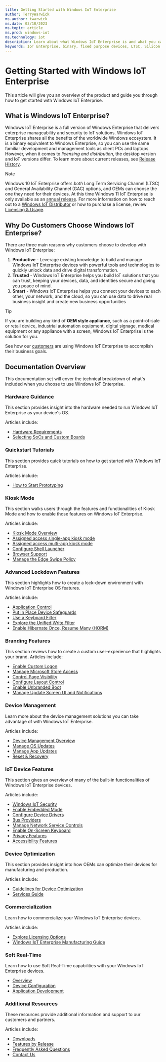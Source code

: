 ```yaml
---
title: Getting Started with Windows IoT Enterprise
author: TerryWarwick
ms.author: twarwick
ms.date: 03/10/2023
ms.topic: article
ms.prod: windows-iot
ms.technology: iot
description: Learn about what Windows IoT Enterprise is and what you can do with it.
keywords: IoT Enterprise, binary, fixed purpose devices, LTSC, Silicon
---
```


# Getting Started with Windows IoT Enterprise

This article will give you an overview of the product and guide you through how to get started with Windows IoT Enterprise.

## What is Windows IoT Enterprise?

Windows IoT Enterprise is a full version of Windows Enterprise that delivers enterprise manageability and security to IoT solutions. Windows IoT Enterprise shares all the benefits of the worldwide Windows ecosystem. It is a binary equivalent to Windows Enterprise, so you can use the same familiar development and management tools as client PCs and laptops. However, when it comes to *licensing and distribution*, the desktop version and IoT versions differ. To learn more about current releases, see [Release History](whats-new/Release-History.md).

> [!NOTE]
>
> Windows 10 IoT Enterprise offers *both* Long Term Servicing Channel (LTSC) and General Availability Channel (GAC) options, and OEMs can choose the one they need for their devices. At this time Windows 11 IoT Enterprise is only available as an [annual release](/lifecycle/faq/windows#windows-11). For more information on how to reach out to a [Windows IoT Distributor](https://aka.ms/IoTDistributorList) or how to purchase a license, review [Licensing & Usage](./Commercialization/Licensing.md).

## Why Do Customers Choose Windows IoT Enterprise?

There are three main reasons why customers choose to develop with Windows IoT Enterprise:

1. **Productive** - Leverage existing knowledge to build and manage Windows IoT Enterprise devices with powerful tools and technologies to quickly unlock data and drive digital transformation.
2. **Trusted** - Windows IoT Enterprise helps you build IoT solutions that you can trust, keeping your devices, data, and identities secure and giving you peace of mind.
3. **Smart** - Windows IoT Enterprise helps you connect your devices to each other, your network, and the cloud, so you can use data to drive real business insight and create new business opportunities

> [!TIP]
>
> If you are building any kind of **OEM style appliance**, such as a point-of-sale or retail device, industrial automation equipment, digital signage, medical equipment or any appliance with a screen, Windows IoT Enterprise is the solution for you.
>
> See how our [customers](https://www.microsoft.com/WindowsForBusiness/windows-iot) are using Windows IoT Enterprise to accomplish their business goals.

## Documentation Overview

This documentation set will cover the technical breakdown of what's included when you choose to use Windows IoT Enterprise.

### Hardware Guidance

This section provides insight into the hardware needed to run Windows IoT Enterprise as your device's OS.

Articles include:

* [Hardware Requirements](./Hardware/Hardware_Requirements.md)
* [Selecting SoCs and Custom Boards](./Hardware/SoCs.md)

### Quickstart Tutorials

This section provides quick tutorials on how to get started with Windows IoT Enterprise.

Articles include:

* [How to Start Prototyping](./Hardware/Prototype.md)  

### Kiosk Mode

This section walks users through the features and functionalities of Kiosk Mode and how to enable those features on Windows IoT Enterprise.

Articles include:

* [Kiosk Mode Overview](./Customize/Kiosk-Mode.md)
* [Assigned access single-app kiosk mode](./Customize/Single-App-Kiosk.md)
* [Assigned access multi-app kiosk mode](./Customize/Multi-App-Kiosk.md)
* [Configure Shell Launcher](./Customize/Shell-Launcher.md)
* [Browser Support](./Customize/Browser-Support.md)
* [Manage the Edge Swipe Policy](./Customize/Edge-Swipe-Policy.md)

### Advanced Lockdown Features

This section highlights how to create a lock-down environment with Windows IoT Enterprise OS features.

Articles include:

* [Application Control](./Customize/Application-Control.md)
* [Put in Place Device Safeguards](./Customize/Device-Safeguards.md)
* [Use a Keyboard Filter](./Customize/Keyboard-Filter.md)
* [Explore the Unified Write Filter](./Customize/Unified-Write-Filter.md)
* [Enable Hibernate Once, Resume Many (HORM)](./Customize/hibernate-once-resume-many-horm.md)

### Branding Features

This section reviews how to create a custom user-experience that highlights your brand.
Articles include:

* [Enable Custom Logon](./Customize/Custom-Logon.md)
* [Manage Microsoft Store Access](./Customize/Microsoft-Store-Access.md)
* [Control Page Visibility](./Customize/Page-Visibility.md)
* [Configure Layout Control](./Customize/Layout-Control.md)
* [Enable Unbranded Boot](./Customize/Unbranded-Boot.md)
* [Manage Update Screen UI and Notifications](./Customize/Update-Notification.md)

### Device Management

Learn more about the device management solutions you can take advantage of with Windows IoT Enterprise.

Articles include:

* [Device Management Overview](./Device-Management/Device-Management-Overview.md)
* [Manage OS Updates](./OS-Features/Updates.md)
* [Manage App Updates](./Device-Management/App-Updates.md)
* [Reset & Recovery](./Device-Management/Reset-and-Recovery.md)

### IoT Device Features

This section gives an overview of many of the built-in functionalities of Windows IoT Enterprise devices.

Articles include:

* [Windows IoT Security](./OS-Features/Security.md)
* [Enable Embedded Mode](./OS-Features/Embedded-Mode.md)
* [Configure Device Drivers](./OS-Features/Device-Drivers.md)
* [Bus Providers](./OS-Features/Bus-Providers.md)
* [Manage Network Service Controls](./OS-Features/Network-Controls.md)
* [Enable On-Screen Keyboard](./OS-Features/On-Screen-Keyboard.md)
* [Privacy Features](./OS-Features/Privacy.md)
* [Accessibility Features](./OS-Features/Accessibility.md)

### Device Optimization

This section provides insight into how OEMs can optimize their devices for manufacturing and production.

Articles include:

* [Guidelines for Device Optimization](./optimize/overview.md)
* [Services Guide](./optimize/services.md)

### Commercialization

Learn how to commercialize your Windows IoT Enterprise devices.

Articles include:

* [Explore Licensing Options](./Commercialization/Licensing.md)
* [Windows IoT Enterprise Manufacturing Guide](./Commercialization/Manufacturing-Guide.md)

### Soft Real-Time

Learn how to use Soft Real-Time capabilities with your Windows IoT Enterprise devices.

* [Overview](./soft-real-time/soft-real-time.md)
* [Device Configuration](./soft-real-time/soft-real-time-device.md)
* [Application Development](./soft-real-time/soft-real-time-application.md)

### Additional Resources

These resources provide additional information and support to our customers and partners.

Articles include:

* [Downloads](./Downloads.md)
* [Features by Release](./Features.md)
* [Frequently Asked Questions](./FAQ.md)
* [Contact Us](./Contact-Us.md)
